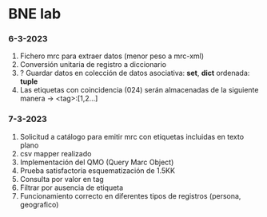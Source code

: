 # BNE lab

### 6-3-2023

1. Fichero mrc para extraer datos (menor peso a mrc-xml)
2. Conversión unitaria de registro a diccionario
3. ? Guardar datos en colección de datos asociativa: **set**, **dict** ordenada: **tuple**
4. Las etiquetas con coincidencia (024) serán almacenadas de la siguiente manera -> \<tag>:[1,2...]

### 7-3-2023

1. Solicitud a catálogo para emitir mrc con etiquetas incluidas en texto plano
2. csv mapper realizado
3. Implementación del QMO (Query Marc Object)
4. Prueba satisfactoria esquematización de 1.5KK
5. Consulta por valor en tag
6. Filtrar por ausencia de etiqueta
7. Funcionamiento correcto en diferentes tipos de registros (persona, geografico)